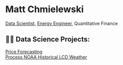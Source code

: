 <h1>Matt Chmielewski </h1>
  <a href="https://github.com/emskiphoto">Data Scientist</a>, <a href="https://www.linkedin.com/in/matt-chmielewski-9a1b8453/">Energy Engineer</a>,
  <a>Quantitative Finance</a>

<h2>👨‍💻 Data Science Projects:</h2>

[Price Forecasting](https://github.com/emskiphoto/ERCOT_electricity_price_forecast)<BR>
[Process NOAA Historical LCD Weather](https://github.com/emskiphoto/Process-Historical-NOAA-LCD-weather)


<!--
<h2> 🤳 Connect with me:</h2>

[<img align="left" alt="MattChmielewski | LinkedIn" width="22px" src="https://cdn.jsdelivr.net/npm/simple-icons@v3/icons/linkedin.svg" />][linkedin]

[linkedin]: [https://linkedin.com/in/joshmadakor](https://www.linkedin.com/in/matt-chmielewski-9a1b8453/)


**joshmadakor1/joshmadakor1** is a ✨ _special_ ✨ repository because its `README.md` (this file) appears on your GitHub profile.

Here are some ideas to get you started:

- 🔭 I’m currently working on ...
- 🌱 I’m currently learning ...
- 👯 I’m looking to collaborate on ...
- 🤔 I’m looking for help with ...
- 💬 Ask me about ...
- 📫 How to reach me: ...
- 😄 Pronouns: ...
- ⚡ Fun fact: ...
-->




<!--
**emskiphoto/emskiphoto** is a ✨ _special_ ✨ repository because its `README.md` (this file) appears on your GitHub profile.

Here are some ideas to get you started:

- 🔭 I’m currently working on ...
- 🌱 I’m currently learning ...
## 👯 I’m looking to collaborate on ...
- 🤔 I’m looking for help with ...
- 💬 Ask me about ...
- 📫 How to reach me: ...
- 😄 Pronouns: ...
- ⚡ Fun fact: ...
-->
